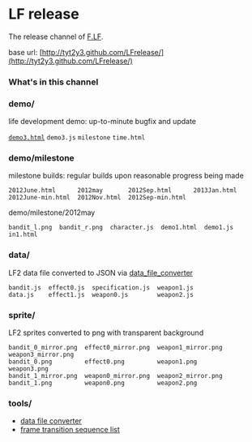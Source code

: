 # LF release
The release channel of [F.LF](http://github.com/tyt2y3/F.LF).

base url: [http://tyt2y3.github.com/LFrelease/](http://tyt2y3.github.com/LFrelease/)

### What's in this channel
### demo/
life development demo: up-to-minute bugfix and update

[`demo3.html`](http://tyt2y3.github.com/LFrelease/demo/demo3.html)  `demo3.js`  `milestone`  `time.html`
### demo/milestone
milestone builds: regular builds upon reasonable progress being made
```
2012June.html      2012may       2012Sep.html      2013Jan.html
2012June-min.html  2012Nov.html  2012Sep-min.html
```
demo/milestone/2012may
```
bandit_l.png  bandit_r.png  character.js  demo1.html  demo1.js  in1.html
```

### data/
LF2 data file converted to JSON via [data_file_converter](http://tyt2y3.github.com/LFrelease/tools/data_file_converter.html)
```
bandit.js  effect0.js  specification.js  weapon1.js
data.js    effect1.js  weapon0.js        weapon2.js
```

### sprite/
LF2 sprites converted to png with transparent background
```
bandit_0_mirror.png  effect0_mirror.png  weapon1_mirror.png  weapon3_mirror.png
bandit_0.png         effect0.png         weapon1.png         weapon3.png
bandit_1_mirror.png  weapon0_mirror.png  weapon2_mirror.png
bandit_1.png         weapon0.png         weapon2.png
```

### tools/
- [data file converter](http://tyt2y3.github.com/LFrelease/tools/data_file_converter.html)
- [frame transition sequence list](http://tyt2y3.github.com/LFrelease/tools/frame_transition_sequence.html)
